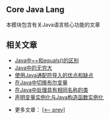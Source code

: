 ## Core Java Lang

本模块包含有关Java语言核心功能的文章

## 相关文章

+ [Java中==和equals()的区别](docs/Java中==和equals()的区别.md)
+ [Java中的无穷大](docs/Java中的无穷大.md)
+ [使用Java通配符导入的优点和缺点](docs/使用Java通配符导入的优点和缺点.md)
+ [在Java中切换布尔变量](docs/在Java中切换布尔变量.md)
+ [在Java中处理具有相同名称的类](docs/在Java中处理具有相同名称的类.md)
+ [声明变量实例化与Java构造函数实例化](docs/声明变量实例化与Java构造函数实例化.md)

- 更多文章： [[<-- prev]](../java-lang-4/README.md)